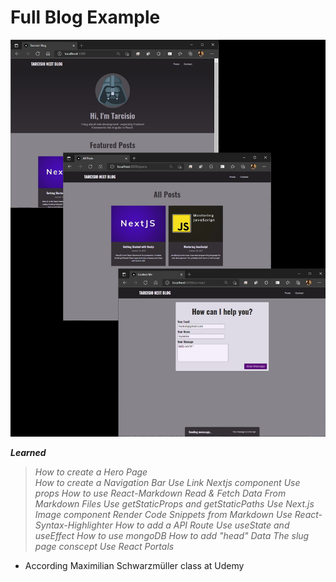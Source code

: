 # Full Blog Example

![](preview.jpg)

  
**_Learned_**  
> _How to create a Hero Page_  
_How to create a Navigation Bar_
_Use Link Nextjs component_
_Use props_
_How to use React-Markdown_
_Read & Fetch Data From Markdown Files_
_Use getStaticProps and getStaticPaths_
_Use Next.js Image component_
_Render Code Snippets from Markdown_
_Use React-Syntax-Highlighter_
_How to add a API Route_
_Use useState and useEffect_
_How to use mongoDB_
_How to add "head" Data_
_The slug page conscept_
_Use React Portals_


* According Maximilian Schwarzmüller class at Udemy
